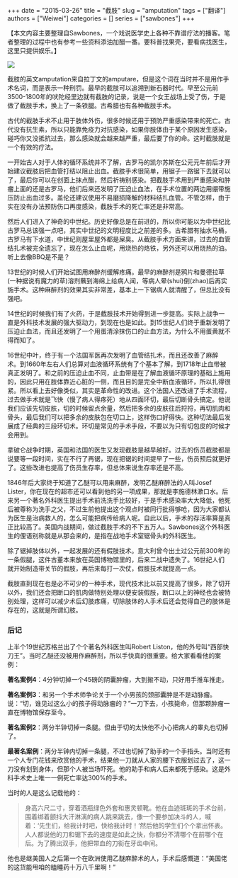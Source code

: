 +++ 
date = "2015-03-26"
title = "截肢"
slug = "amputation"
tags = ["翻译"]
authors = ["Weiwei"]
categories = []
series = ["sawbones"]
+++

【本文内容主要整理自Sawbones，一个戏说医学史上各种不靠谱疗法的播客。笔者整理的过程中也有参考一些资料添油加醋一番。要科普找果壳，要看病找医生，这里只提供娱乐。】

![](http://i1.15yan.guokr.cn/s9sl9oww5lxhgddusxx5dgk85a72il6b.jpg)

截肢的英文amputation来自拉丁文的amputare，但是这个词在当时并不是用作手术名词，而是表示一种刑罚。最早的截肢可以追溯到新石器时代。早至公元前3500-1800年的吠陀经里边就有截肢的记录，说是一个女王战场上受了伤，于是做了截肢手术，换上了一条铁腿。古希腊也有各种截肢手术。

古代的截肢手术不止用于肢体外伤，很多时候还用于预防严重感染带来的死亡。古代没有抗生素，所以只能靠免疫力对抗感染，如果你肢体由于某个原因发生感染，碰巧你又没抵抗过去，那么感染就会越来越严重，最后要了你的命。这时截肢就是一个有效的疗法。

一开始古人对于人体的循环系统并不了解，古罗马的凯尔苏斯在公元元年前后才开始建议截肢后把血管打结以阻止出血。截肢手术很简单，用锯子一路锯下去就可以了，最后你可以在创面上抹点醋，然后祈祷别感染。把截肢手术用到严重感染和肿瘤上面的还是古罗马，他们后来还发明了压迫止血法，在手术位置的两边用绷带施压防止出血过多。盖伦还建议使用不易磨损降解的材料结扎血管。不管怎样，由于实在没有办法预防伤口再度感染，截肢手术的死亡率还是非常高。

然后人们进入了神奇的中世纪。历史好像总是在前进的，所以你可能以为中世纪比古罗马总该强一点吧，其实中世纪的文明程度比之前差的多。古希腊有抽水马桶，古罗马有下水道，中世纪则屋里屋外都是屎臭。从截肢手术方面来讲，过去的血管结扎术被完全遗忘了，现在怎么止血呢，用烧热的烙铁，另外还可以用烧热的油。听上去像BBQ是不是？

13世纪的时候人们开始试图用麻醉剂缓解疼痛。最早的麻醉剂是鸦片和曼德拉草(一种据说有魔力的草)溶剂蘸到海绵上给病人闻，等病人晕(shui)倒(zhao)后再实施手术。这种麻醉剂的效果其实非常差，基本上一下锯病人就清醒了，但总比没有强吧。

14世纪的时候我们有了火药，于是截肢技术开始得到进一步提高。实际上战争一直是外科技术发展的强大驱动力，到现在也是如此。到15世纪人们终于重新发明了压迫止血法，而且还发明了一个用蛋清涂抹伤口的止血方法，为什么不用蛋黄就不得而知了。

16世纪中叶，终于有一个法国军医再次发明了血管结扎术，而且还改善了麻醉术。到1660年左右人们总算对血液循环系统有了个基本了解，到1718年止血带被真正发明了。和之前的压迫止血不同，止血带是在了解血液循环原理的基础上施用的，因此只用在肢体靠近心脏的一侧，而且目的是完全中断血液循环，所以扎得很紧。所以看上去好像类似，其实是革命性的改进。这个法国人还改进了手术流程，过去做手术就是飞快（慢了病人得疼死）地从四面环切，最后切断骨头搞定。他说我们应该先切皮肤，切的时候留点余量，然后把多余的皮肤往后捋捋，再切肌肉和骨头，最后我们可以把多余的皮肤包在切口上，这样伤口好得快。这种切法最后发展成了经典的三段环切术。环切是常见的手术手段，不要以为只有切包皮的时候才会用到。

拿破仑战争时期，英国和法国的医生又发现截肢是越早越好。过去的伤员截肢都是说要等一段时间，实在不行了再锯，现在把锯的时间提早了一些，伤员预后就更好了。这些改进也提高了伤员生存率，但总体来说生存率还是不高。

1846年后大家终于知道了乙醚可以用来麻醉，发明乙醚麻醉法的人叫Josef Lister，你在现在的超市还可以看到他的另一项成果，那就是李施德林漱口水。后来另一个著名外科医生提出手术前洗洗手比较好，于是手术感染率大大降低，他死后被尊称为洗手之父，不过生前他提出这个观点时被同行批得够呛，因为大家都认为医生是治病救人的，怎么可能把病传给病人呢。自此以后，手术的存活率算是真正比较高了。美国内战期间，做过截肢手术的不下五万人。Sawbones这个外科医生的俚语别称就是从那会来的，是指在战地手术室锯骨头的外科医生。

除了锯掉肢体以外，一起发展的还有假肢技术。意大利曾今出土过公元前300年的一条假腿，这件古董本来放在英国博物馆里的，后来二战中遗失了。16世纪人们就开始制造带关节的假肢，再后来每打一次仗，假肢技术就提高一点。

截肢直到现在也是必不可少的一种手术，现代技术比以前又提高了很多，除了切开以外，我们还会把断口的肌肉做特别处理以便安装假肢，断口以上的神经也会被特别处理，这样可以减少术后幻肢疼痛，切除肢体的人手术后还会觉得自己的肢体是存在的，这就是所谓幻肢。

### 后记

上半个19世纪苏格兰出了个个著名外科医生叫Robert Liston，他的外号叫“西部快刀王”。当时乙醚还没被用作麻醉剂，所以手快真的很重要。给大家看看他的案例：

**著名案例4**：4分钟切掉一个45磅的阴囊肿瘤，大到搬不动，只好用手推车推走。

**著名案例3**：和另一个手术师争论关于一个小男孩的颈部囊肿是不是动脉瘤。说：“切，谁见过这么小的孩子得动脉瘤的？”一刀下去，小孩毙命，但那颗肿瘤一直在博物馆保存至今。

**著名案例2**：两分半钟切掉一条腿。但由于切的太快他不小心把病人的睾丸也切掉了。

**最著名案例**：两分半钟内切掉一条腿，不过也切掉了助手的一个手指头。当时还有一个人专门花钱来欣赏他的手术，结果他一刀就从人家的腰下衣服划过去了，这一刀没有划到身体，但那个人被当场吓死。他的助手和病人后来都死于感染。这是外科手术史上唯一一例死亡率达300%的手术。

当时的人是这么记载他的：

> 身高六尺二寸，穿着酒瓶绿色外套和惠灵顿靴。他在血迹斑斑的手术台前，围着绑着颤抖大汗淋漓的病人跳来跳去，像一个要参加决斗的人，喊着：‘先生们，给我计时吧，快给我计时！’然后他的学生们个个拿出怀表。人人都说他的刀和锯下去的速度是如此之快，你都分不清哪个在前哪个在后。为了腾出双手，他把带血的刀衔在牙齿中间。

他也是继美国人之后第一个在欧洲使用乙醚麻醉术的人，手术后感慨道：“美国佬的这货能甩咱的瞌睡药十万八千里啊！”